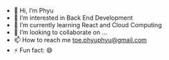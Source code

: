 - 👋 Hi, I’m Phyu
- 👀 I’m interested in Back End Development
- 🌱 I’m currently learning React and Cloud Computing
- 💞️ I’m looking to collaborate on ...
- 📫 How to reach me toe.phyuphyu@gmail.com
- ⚡ Fun fact: 😄

<!---
PhyuPT/PhyuPT is a ✨ special ✨ repository because its `README.md` (this file) appears on your GitHub profile.
You can click the Preview link to take a look at your changes.
--->

